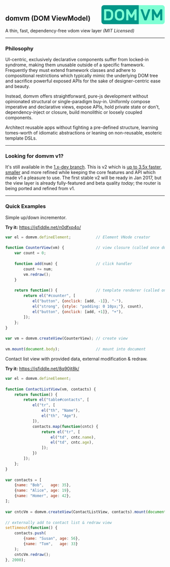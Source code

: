 <img src="domvm.png" alt="domvm logo" style="max-width:100%;" align="right" height="60">

domvm (DOM ViewModel)
---------------------
A thin, fast, dependency-free vdom view layer _(MIT Licensed)_

---
### Philosophy

UI-centric, exclusively declarative components suffer from locked-in syndrome, making them unusable outside of a specific framework. Frequently they must extend framework classes and adhere to compositional restrictions which typically mimic the underlying DOM tree and sacrifice powerful exposed APIs for the sake of designer-centric ease and beauty.

Instead, domvm offers straightforward, pure-js development without opinionated structural or single-paradigm buy-in. Uniformly compose imperative and declarative views, expose APIs, hold private state or don't, dependency-inject or closure, build monolithic or loosely coupled components.

Architect reusable apps without fighting a pre-defined structure, learning tomes-worth of idiomatic abstractions or leaning on non-reusable, esoteric template DSLs.

---
### Looking for domvm v1?

It's still available in the [1.x-dev branch](https://github.com/leeoniya/domvm/tree/1.x-dev). This is v2 which is [up to 3.5x faster](https://github.com/leeoniya/domvm/issues/101#issuecomment-260141793), [smaller](https://github.com/leeoniya/domvm/blob/2.x-dev/dist/README.md) and more refined while keeping the core features and API which made v1 a pleasure to use. The first stable v2 will be ready in Jan 2017, but the view layer is already fully-featured and beta quality *today*; the router is being ported and refined from v1.


---
### Quick Examples

Simple up/down incrementor.

**Try it:** https://jsfiddle.net/n0dfxp4o/


```js
var el = domvm.defineElement;			// Element VNode creator

function CounterView(vm) {				// view closure (called once during init)
	var count = 0;

	function add(num) {					// click handler
		count += num;
		vm.redraw();
	}

	return function() {					// template renderer (called on each redraw)
		return el("#counter", [
			el("button", {onclick: [add, -1]}, "-"),
			el("strong", {style: "padding: 0 10px;"}, count),
			el("button", {onclick: [add, +1]}, "+"),
		]);
	};
}

var vm = domvm.createView(CounterView);	// create view

vm.mount(document.body);				// mount into document
```

Contact list view with provided data, external modification & redraw.

**Try it:** https://jsfiddle.net/8q90jt8k/

```js
var el = domvm.defineElement;

function ContactListView(vm, contacts) {
	return function() {
		return el("table#contacts", [
			el("tr", [
				el("th", "Name"),
				el("th", "Age"),
			]),
			contacts.map(function(cntc) {
				return el("tr", [
					el("td", cntc.name),
					el("td", cntc.age),
				]);
			})
		]);
	};
}

var contacts = [
	{name: "Bob",   age: 35},
	{name: "Alice", age: 19},
	{name: "Homer", age: 42},
];

var cntcVm = domvm.createView(ContactListView, contacts).mount(document.body);

// externally add to contact list & redraw view
setTimeout(function() {
	contacts.push(
		{name: "Susan", age: 56},
		{name: "Tom",   age: 33}
	);
	cntcVm.redraw();
}, 2000);
```